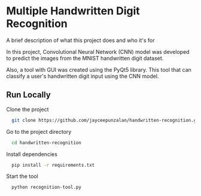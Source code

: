 
# Multiple Handwritten Digit Recognition

A brief description of what this project does and who it's for

In this project, Convolutional Neural Network (CNN) model was developed to predict the images from the MNIST handwritten digit dataset. 

Also, a tool with GUI was created using the PyQt5 library. This tool that can classify a user's handwritten digit input using the CNN model.
## Run Locally

Clone the project

```bash
  git clone https://github.com/jayceepunzalan/handwritten-recognition.git
```

Go to the project directory

```bash
  cd handwritten-recognition
```

Install dependencies

```bash
  pip install -r requirements.txt
```

Start the tool

```bash
  python recognition-tool.py
```


